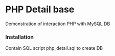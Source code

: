 # PHP Detail base
Demonstration of interaction PHP with MySQL DB
### Installation
Contain SQL script php_detail.sql to create DB